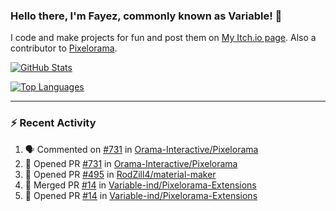 ### Hello there, I'm Fayez, commonly known as Variable! 👋
I code and make projects for fun and post them on [My Itch.io page](https://variable-industries.itch.io/). Also a contributor to [Pixelorama](https://github.com/Orama-Interactive/Pixelorama).

[![GitHub Stats](https://github-readme-stats.vercel.app/api/?username=Variable-ind&show_icons=true&theme=merko)](https://github.com/anuraghazra/github-readme-stats)

[![Top Languages](https://github-readme-stats.vercel.app/api/top-langs/?username=Variable-ind&layout=compact&theme=merko)](https://github.com/anuraghazra/github-readme-stats)

---

### :zap: Recent Activity

<!--START_SECTION:activity-->
1. 🗣 Commented on [#731](https://github.com/Orama-Interactive/Pixelorama/issues/731) in [Orama-Interactive/Pixelorama](https://github.com/Orama-Interactive/Pixelorama)
2. 💪 Opened PR [#731](https://github.com/Orama-Interactive/Pixelorama/pull/731) in [Orama-Interactive/Pixelorama](https://github.com/Orama-Interactive/Pixelorama)
3. 💪 Opened PR [#495](https://github.com/RodZill4/material-maker/pull/495) in [RodZill4/material-maker](https://github.com/RodZill4/material-maker)
4. 🎉 Merged PR [#14](https://github.com/Variable-ind/Pixelorama-Extensions/pull/14) in [Variable-ind/Pixelorama-Extensions](https://github.com/Variable-ind/Pixelorama-Extensions)
5. 💪 Opened PR [#14](https://github.com/Variable-ind/Pixelorama-Extensions/pull/14) in [Variable-ind/Pixelorama-Extensions](https://github.com/Variable-ind/Pixelorama-Extensions)
<!--END_SECTION:activity-->

<!--
**Variable-ind/Variable-ind** is a ✨ _special_ ✨ repository because its `README.md` (this file) appears on your GitHub profile.

Here are some ideas to get you started:
- 🌱 I’m currently studying at ...
- 🔭 I’m currently working on ...
- 👯 I’m looking to collaborate on ...
- 🤔 I’m looking for help with ...
- 💬 Ask me about ...
- 📫 How to reach me: ...
- ⚡ Fun fact: ...
-->
